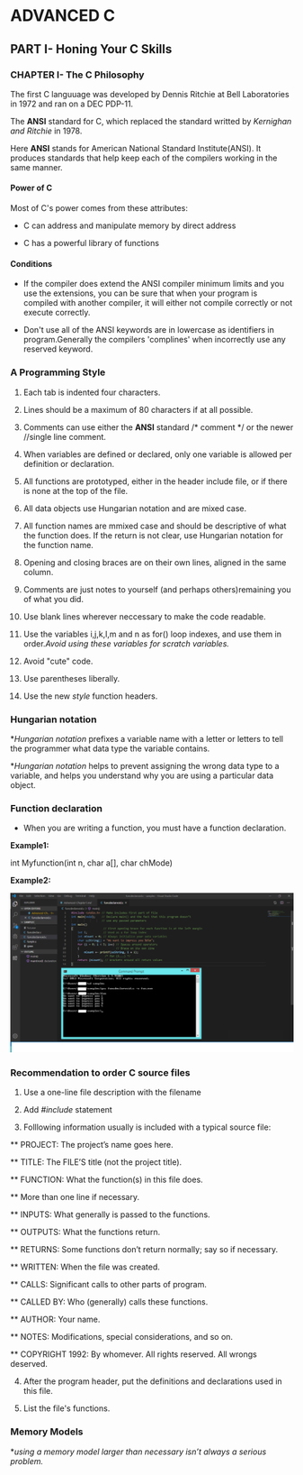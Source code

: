 # ADVANCED C

## PART I- Honing Your C Skills

### CHAPTER I- The C Philosophy

The first C languuage was developed by Dennis Ritchie at Bell Laboratories in 1972 and ran on a DEC PDP-11.

The __ANSI__ standard for C, which replaced the standard writted by _Kernighan and Ritchie_ in 1978.

Here __ANSI__ stands for American National Standard Institute(ANSI). It produces standards that help keep each of the compilers working in the same manner.

#### Power of C

Most of C's power comes from these attributes:

* C can address and manipulate memory by direct address

* C has a powerful library of functions
  
#### Conditions

* If the compiler does extend the ANSI compiler minimum limits and you use the extensions, you can be sure that when your program is compiled with another compiler, it will either not compile correctly or not execute correctly.
  
* Don't use all of the ANSI keywords are in lowercase as identifiers in program.Generally the compilers 'complines' when incorrectly use any reserved keyword.
  
### A Programming Style

1. Each tab is indented four characters.

2. Lines should be a maximum of 80 characters if at all possible.
   
3. Comments can use either the __ANSI__ standard /* comment */ or the newer //single line comment.

4. When variables are defined or declared, only one variable is allowed per definition or declaration.
   
5. All functions are prototyped, either in the header include file, or if there is none at the top of the file.
   
6. All data objects use Hungarian notation and are mixed case.
   
7.  All function names are mmixed case and should be descriptive of what the function does. If the return is not clear, use Hungarian notation for the function name.
   
8.  Opening and closing braces are on their own lines, aligned in the same column.
   
9.  Comments are just notes to yourself (and perhaps others)remaining you of what you did. 

10. Use blank lines wherever neccessary to make the code readable.
    
11. Use the variables i,j,k,l,m and n as for() loop indexes, and use them in order._Avoid using these variables for scratch variables._
    
12. Avoid "cute" code.
    
13. Use parentheses liberally.
    
14. Use the new _style_ function headers.
    
### Hungarian notation

*_Hungarian notation_ prefixes a variable name with a letter or letters to tell the programmer what data type the variable contains.

*_Hungarian notation_ helps to prevent assigning the wrong data type to a variable, and helps you understand why you are using a particular data object.

### Function declaration

* When you are writing a function, you must have a function declaration.

__Example1:__

int Myfunction(int n, char a[], char chMode)

__Example2:__

![Function Declaration Example Program](images/Ex1-Fundeclar-chapter1.png)

### Recommendation to order C source files

1. Use a one-line file description with the filename
   
2. Add _#include_ statement
   
3. Folllowing information usually is included with a typical source file:

** PROJECT: The project’s name goes here.

** TITLE: The FILE’S title (not the project title).

** FUNCTION: What the function(s) in this file does.

** More than one line if necessary.

** INPUTS: What generally is passed to the functions.

** OUTPUTS: What the functions return.

** RETURNS: Some functions don’t return normally; say so if necessary.

** WRITTEN: When the file was created.

** CALLS: Significant calls to other parts of program.

** CALLED BY: Who (generally) calls these functions.

** AUTHOR: Your name.

** NOTES: Modifications, special considerations, and so on.

** COPYRIGHT 1992: By whomever. All rights reserved. All wrongs deserved.

4. After the program header, put the definitions and declarations used in this file.

5. List the file's functions.

### Memory Models

*_using a memory model larger than necessary isn’t always a serious problem._